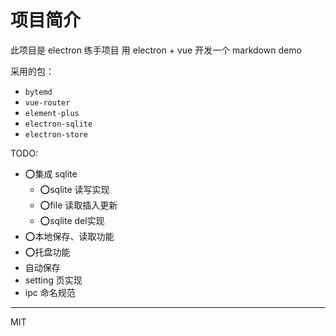 # 项目简介

此项目是 electron 练手项目
用 electron + vue 开发一个 markdown demo

采用的包：
- `bytemd`
- `vue-router`
- `element-plus`
- `electron-sqlite`
- `electron-store`


TODO:
- ⭕集成 sqlite
    - ⭕sqlite 读写实现
    - ⭕file 读取插入更新
    - ⭕sqlite del实现
- ⭕本地保存、读取功能
- ⭕托盘功能
- 自动保存
- setting 页实现
- ipc 命名规范

---
MIT